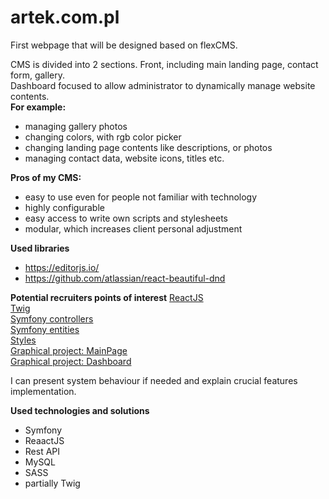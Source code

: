 # artek.com.pl
First webpage that will be designed based on flexCMS.  


CMS is divided into 2 sections.
Front, including main landing page, contact form, gallery.  
Dashboard focused to allow administrator to dynamically manage website contents.  
**For example:**
- managing gallery photos
- changing colors, with rgb color picker
- changing landing page contents like descriptions, or photos
- managing contact data, website icons, titles etc.

**Pros of my CMS:**
- easy to use even for people not familiar with technology
- highly configurable
- easy access to write own scripts and stylesheets
- modular, which increases client personal adjustment

**Used libraries**
- https://editorjs.io/
- https://github.com/atlassian/react-beautiful-dnd

**Potential recruiters points of interest**
[ReactJS](https://github.com/WojciechPrusaczyk/flex-cms/tree/main/assets/react)  
[Twig](https://github.com/WojciechPrusaczyk/flex-cms/tree/main/templates)  
[Symfony controllers](https://github.com/WojciechPrusaczyk/flex-cms/tree/main/src/Controller)  
[Symfony entities](https://github.com/WojciechPrusaczyk/flex-cms/tree/main/src/Entity)  
[Styles](https://github.com/WojciechPrusaczyk/flex-cms/tree/main/assets/styles)  
[Graphical project: MainPage](https://www.figma.com/file/9MOAWdrk5MHid1iPrzpsZG/artek.com.pl)  
[Graphical project: Dashboard](https://www.figma.com/file/9MOAWdrk5MHid1iPrzpsZG/artek.com.pl?type=design&node-id=31-2&mode=design)  
  
I can present system behaviour if needed and explain crucial features implementation.

**Used technologies and solutions**
- Symfony
- ReaactJS
- Rest API
- MySQL
- SASS
- partially Twig
  
### 

